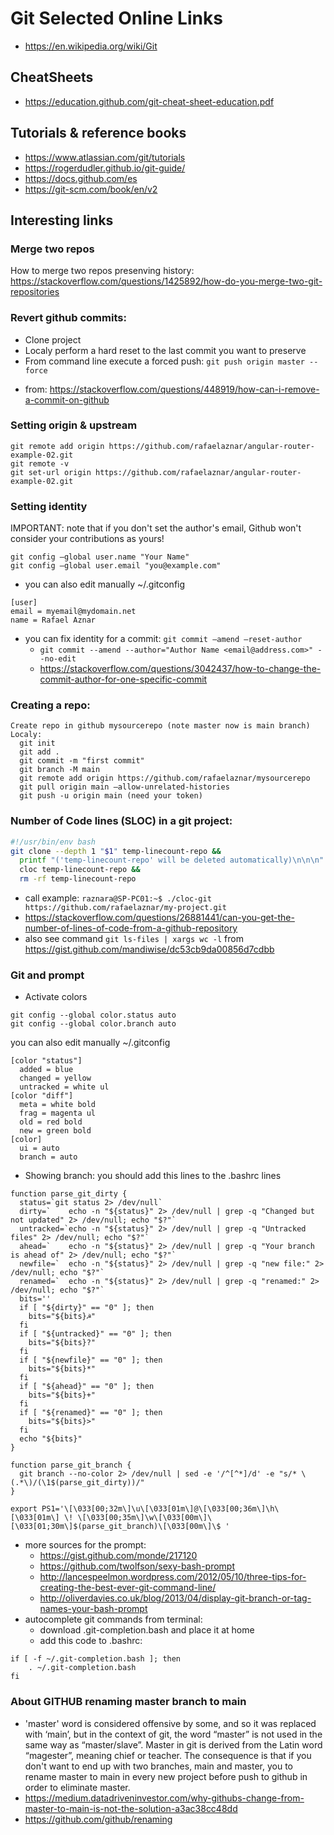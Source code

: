 # Git Selected Online Links
* https://en.wikipedia.org/wiki/Git

## CheatSheets

* https://education.github.com/git-cheat-sheet-education.pdf

## Tutorials & reference books

* https://www.atlassian.com/git/tutorials
* https://rogerdudler.github.io/git-guide/
* https://docs.github.com/es
* https://git-scm.com/book/en/v2

## Interesting links

### Merge two repos
How to merge two repos presenving history: https://stackoverflow.com/questions/1425892/how-do-you-merge-two-git-repositories

### Revert github commits: 
  - Clone project
  - Localy perform a hard reset to the last commit you want to preserve
  - From command line execute a forced push: ```git push origin master --force ```
  * from: https://stackoverflow.com/questions/448919/how-can-i-remove-a-commit-on-github

### Setting origin & upstream
```git
git remote add origin https://github.com/rafaelaznar/angular-router-example-02.git
git remote -v
git set-url origin https://github.com/rafaelaznar/angular-router-example-02.git
```
### Setting identity 
IMPORTANT: note that if you don't set the author's email, Github won't consider your contributions as yours!
```git
git config –global user.name "Your Name"
git config –global user.email "you@example.com"
```
* you can also edit manually ~/.gitconfig
```
[user]
email = myemail@mydomain.net
name = Rafael Aznar
```
* you can fix identity for a commit: ```git commit –amend –reset-author ```
  * ```git commit --amend --author="Author Name <email@address.com>" --no-edit```
  * https://stackoverflow.com/questions/3042437/how-to-change-the-commit-author-for-one-specific-commit

### Creating a repo:
```
Create repo in github mysourcerepo (note master now is main branch)
Localy:
  git init
  git add .
  git commit -m "first commit"
  git branch -M main
  git remote add origin https://github.com/rafaelaznar/mysourcerepo
  git pull origin main –allow-unrelated-histories
  git push -u origin main (need your token)
```

### Number of Code lines (SLOC) in a git project:
```bash
#!/usr/bin/env bash
git clone --depth 1 "$1" temp-linecount-repo &&
  printf "('temp-linecount-repo' will be deleted automatically)\n\n\n" &&
  cloc temp-linecount-repo &&
  rm -rf temp-linecount-repo
```
* call example: ```raznara@SP-PC01:~$ ./cloc-git https://github.com/rafaelaznar/my-project.git```
* https://stackoverflow.com/questions/26881441/can-you-get-the-number-of-lines-of-code-from-a-github-repository
* also see command ```git ls-files | xargs wc -l``` from https://gist.github.com/mandiwise/dc53cb9da00856d7cdbb

### Git and prompt
* Activate colors
```
git config --global color.status auto
git config --global color.branch auto
```
you can also edit manually ~/.gitconfig
```
[color "status"]
  added = blue 
  changed = yellow 
  untracked = white ul
[color "diff"]
  meta = white bold
  frag = magenta ul 
  old = red bold
  new = green bold
[color]
  ui = auto
  branch = auto
```
* Showing branch: you should add this lines to the .bashrc lines
```
function parse_git_dirty {
  status=`git status 2> /dev/null`
  dirty=`    echo -n "${status}" 2> /dev/null | grep -q "Changed but not updated" 2> /dev/null; echo "$?"`
  untracked=`echo -n "${status}" 2> /dev/null | grep -q "Untracked files" 2> /dev/null; echo "$?"`
  ahead=`    echo -n "${status}" 2> /dev/null | grep -q "Your branch is ahead of" 2> /dev/null; echo "$?"`
  newfile=`  echo -n "${status}" 2> /dev/null | grep -q "new file:" 2> /dev/null; echo "$?"`
  renamed=`  echo -n "${status}" 2> /dev/null | grep -q "renamed:" 2> /dev/null; echo "$?"`
  bits=''
  if [ "${dirty}" == "0" ]; then
    bits="${bits}☭"
  fi
  if [ "${untracked}" == "0" ]; then
    bits="${bits}?"
  fi
  if [ "${newfile}" == "0" ]; then
    bits="${bits}*"
  fi
  if [ "${ahead}" == "0" ]; then
    bits="${bits}+"
  fi
  if [ "${renamed}" == "0" ]; then
    bits="${bits}>"
  fi
  echo "${bits}"
}
 
function parse_git_branch {
  git branch --no-color 2> /dev/null | sed -e '/^[^*]/d' -e "s/* \(.*\)/(\1$(parse_git_dirty))/"
}
 
export PS1='\[\033[00;32m\]\u\[\033[01m\]@\[\033[00;36m\]\h\[\033[01m\] \! \[\033[00;35m\]\w\[\033[00m\]\[\033[01;30m\]$(parse_git_branch)\[\033[00m\]\$ '
```
* more sources for the prompt:
  * https://gist.github.com/monde/217120
  * https://github.com/twolfson/sexy-bash-prompt
  * http://lancespeelmon.wordpress.com/2012/05/10/three-tips-for-creating-the-best-ever-git-command-line/
  * http://oliverdavies.co.uk/blog/2013/04/display-git-branch-or-tag-names-your-bash-prompt
* autocomplete git commands from terminal: 
  * download .git-completion.bash and place it at home
  * add this code to .bashrc:
```
if [ -f ~/.git-completion.bash ]; then
    . ~/.git-completion.bash
fi
```



### About GITHUB renaming master branch to main
  * 'master' word is considered offensive by some, and so it was replaced with ‘main’, but in the context of git, the word “master” is not used in the same way as “master/slave”. Master in git is derived from the Latin word “magester”, meaning chief or teacher. The consequence is that if you don't want to end up with two branches, main and master, you to rename master to main in every new project before push to github in order to eliminate master.
  * https://medium.datadriveninvestor.com/why-githubs-change-from-master-to-main-is-not-the-solution-a3ac38cc48dd
  * https://github.com/github/renaming
